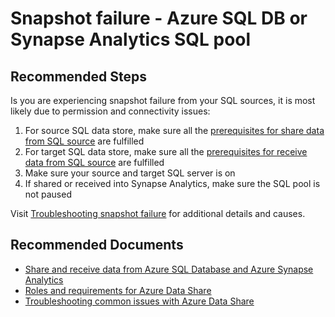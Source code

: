 <properties
  pagetitle="Snapshot failure - Azure SQL DB or Synapse Analytics SQL pool"
  service="microsoft.datashare"
  resource="accounts"
  ms.author="jife"
  selfhelptype="Generic"
  supporttopicids="32748887"
  resourcetags=""
  productpesids="16762"
  cloudenvironments="public,fairfax,mooncake,blackforest,ussec,usnat"
  articleid="4e239cbe-7bc3-42b0-bc78-351a778dca5c"
  ownershipid="AzureData_DataShare" />
# Snapshot failure - Azure SQL DB or Synapse Analytics SQL pool

## **Recommended Steps**

Is you are experiencing snapshot failure from your SQL sources, it is most likely due to permission and connectivity issues:

   1. For source SQL data store, make sure all the [prerequisites for share data from SQL source](https://docs.microsoft.com/azure/data-share/how-to-share-from-sql#prerequisites-to-share-data) are fulfilled
   1. For target SQL data store, make sure all the [prerequisites for receive data from SQL source](https://docs.microsoft.com/azure/data-share/how-to-share-from-sql#prerequisites-to-receive-data) are fulfilled
   1. Make sure your source and target SQL server is on
   1. If shared or received into Synapse Analytics, make sure the SQL pool is not paused

Visit [Troubleshooting snapshot failure](https://docs.microsoft.com/azure/data-share/data-share-troubleshoot#snapshot-failed) for additional details and causes.

## **Recommended Documents**

* [Share and receive data from Azure SQL Database and Azure Synapse Analytics](https://docs.microsoft.com/azure/data-share/how-to-share-from-sql)
* [Roles and requirements for Azure Data Share](https://docs.microsoft.com/azure/data-share/concepts-roles-permissions)
* [Troubleshooting common issues with Azure Data Share](https://docs.microsoft.com/azure/data-share/data-share-troubleshoot)
